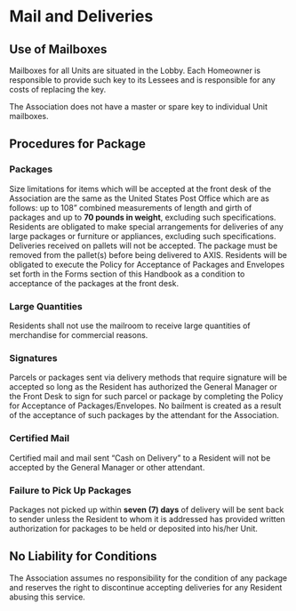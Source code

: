 # Mail and Deliveries

## **Use of Mailboxes**

Mailboxes for all Units are situated in the Lobby.  Each Homeowner is responsible to provide such key to its Lessees and is responsible for any costs of replacing the key. 

The Association does not have a master or spare key to individual Unit mailboxes.

## **Procedures for Package**

### **Packages**

Size limitations for items which will be accepted at the front desk of the Association are the same as the United States Post Office which are as follows:  up to 108” combined measurements of length and girth of packages and up to **70 pounds in weight**, excluding such specifications. Residents are obligated to make special arrangements for deliveries of any large packages or furniture or appliances, excluding such specifications. Deliveries received on pallets will not be accepted. The package must be removed from the pallet\(s\) before being delivered to AXIS. Residents will be obligated to execute the Policy for Acceptance of Packages and Envelopes set forth in the Forms section of this Handbook as a condition to acceptance of the packages at the front desk.

### **Large Quantities**

Residents shall not use the mailroom to receive large quantities of merchandise for commercial reasons.  

### **Signatures**

Parcels or packages sent via delivery methods that require signature will be accepted so long as the Resident has authorized the General Manager or the Front Desk to sign for such parcel or package by completing the Policy for Acceptance of Packages/Envelopes.  No bailment is created as a result of the acceptance of such packages by the attendant for the Association.

### **Certified Mail**

Certified mail and mail sent “Cash on Delivery” to a Resident will not be accepted by the General Manager or other attendant.

### **Failure to Pick Up Packages**

Packages not picked up within **seven \(7\) days** of delivery will be sent back to sender unless the Resident to whom it is addressed has provided written authorization for packages to be held or deposited into his/her Unit.  

## **No Liability for Conditions**

The Association assumes no responsibility for the condition of any package and reserves the right to discontinue accepting deliveries for any Resident abusing this service.  

